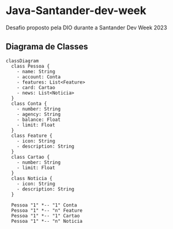 # Java-Santander-dev-week
Desafio proposto pela DIO durante a Santander Dev Week 2023

## Diagrama de Classes

```mermaid
classDiagram
  class Pessoa {
    - name: String
    - account: Conta
    - features: List<Feature>
    - card: Cartao
    - news: List<Noticia>
  }
  class Conta {
    - number: String
    - agency: String
    - balance: Float
    - limit: Float
  }
  class Feature {
    - icon: String
    - description: String
  }
  class Cartao {
    - number: String
    - limit: Float
  }
  class Noticia {
    - icon: String
    - description: String
  }

  Pessoa "1" *-- "1" Conta
  Pessoa "1" *-- "n" Feature
  Pessoa "1" *-- "1" Cartao
  Pessoa "1" *-- "n" Noticia


```
